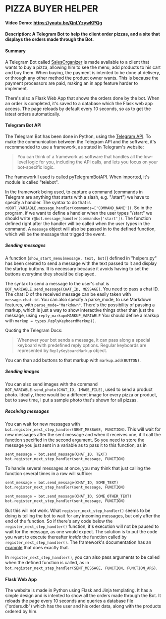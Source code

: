 # PIZZA BUYER HELPER
#### Video Demo:  <https://youtu.be/QnLYzywKPQg>
#### Description: A Telegram Bot to help the client order pizzas, and a site that displays the orders made through the Bot.


#### Summary
A Telegram Bot called [SalesOrganizer](https://t.me/SalesOrganizerBot) is made available to a client that wants to buy a pizza, allowing him to see the menu, add products to his cart and buy them. When buying, the payment is intented to be done at delivery, or through any other method the product owner wants. This is because the payment processors are paid, making an in app feature harder to implement.

There's also a Flask Web App that shows the orders done by the bot. When an order is completed, it's saved to a database which the Flask web app access. The page reloads by    default every 10 seconds, so as to get the latest orders automatically.

#### Telegram Bot API
The Telegram Bot has been done in Python, using the [Telegram API](https://core.telegram.org/bots/api). To make the communication between the Telegram API and the software, it's recommended to use a framework, as stated in Telegram's website:

> You can think of a framework as software that handles all the low-level logic for you, including the API calls, and lets you focus on your bot-specific logic.

The framework I used is called [pyTelegramBotAPI](https://github.com/eternnoir/pyTelegramBotAPI). When imported, it's module is called "telebot".

In the framework being used, to capture a command (commands in Telegram are anything that starts with a slash, e.g. "/start") we have to specify a handler. The syntax to do that is `r@BOT_VARIABLE.message_handler(commands=['COMMAND_NAME'])`. So in the program, if we want to define a handler when the user types "/start" we should write `r@bot.message_handler(commands=['start'])`. The function defined right after the handler will be called when the user types in the command. A `message` object will also be passed in to the defined function, which will be the message that trigged the event.

##### Sending messages
A function (`show_start_menu(message, text, bot)`) defined in "helpers.py" has been created to send a message with the text passed to it and display the startup buttons. It is necessary because it avoids having to set the buttons everytime they should be displayed.

The syntax to send a message to the user's chat is ` BOT_VARIABLE.send_message(CHAT_ID, MESSAGE)`. You need to pass a chat ID. The chat ID of the received message can be easily taken with `message.chat.id`. You can also specify a parse_mode, to use Markdown features, with `parse_mode="Markdown"`. There's the possibility of passing a markup, which is just a way to show interactive things other than just the message, using `reply_markup=MARKUP_VARIABLE` You should define a markup with `markup = types.ReplyKeyboardMarkup()`.

Quoting the Telegram Docs:
> Whenever your bot sends a message, it can pass along a special keyboard with predefined reply options. Regular keyboards are represented by `ReplyKeyboardMarkup` object.

You can than add buttons to that markup with `markup.add(BUTTON)`.

##### Sending images
You can also send images with the command `BOT_VARIABLE.send_photo(CHAT_ID, IMAGE_FILE)`, used to send a product photo. Ideally, there would be a different image for every pizza or product, but to save time, I put a sample photo that's shown for all pizzas.


##### Receiving messages
You can wait for new messages with `bot.register_next_step_handler(SENT_MESSAGE, FUNCTION)`. This will wait for new messages after the sent message and when it receives one, it'll call the function specified in the second argument. So you need to store the message you just sent in a variable as to pass it to this function, as in
```python
sent_message = bot.send_message(CHAT_ID, TEXT)
bot.register_next_step_handler(sent_message, FUNCTION)
```

To handle several messages at once, you may think that just calling the function several times in a row will suffice:

```python
sent_message = bot.send_message(CHAT_ID, SOME_TEXT)
bot.register_next_step_handler(sent_message, FUNCTION)

sent_message = bot.send_message(CHAT_ID, SOME_OTHER_TEXT)
bot.register_next_step_handler(sent_message, FUNCTION)
```
But this will not work. What `register_next_step_handler()` seems to be doing is telling the bot to wait for any incoming messages, but only after the end of the function. So if there's any code below the `register_next_step_handler()` function, it's execution will not be paused to wait for the message, as one would expect. The solution is to put the code you want to execute thereafter _inside_ the function called by `register_next_step_handler()`. The framework's documentation has an [example](https://github.com/eternnoir/pyTelegramBotAPI/blob/master/examples/step_example.py) that does exactly that.


In `register_next_step_handler()`, you can also pass arguments to be called when the defined function is called, as in `bot.register_next_step_handler(SENT_MESSAGE, FUNCTION, FUNCTION_ARG)`.


#### Flask Web App
The website is made in Python using Flask and Jinja templating. It has a simple design and is intented to show all the orders made through the Bot. It reloads the page every 10 seconds and queries a database file ("orders.db") which has the user and his order  data, along with the products ordered by him.
